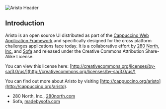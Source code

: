 ![Aristo Header](raw/master/Examples/Aristo-Header.png)

Introduction
------------

Aristo is an open source UI distributed as part of the [Cappuccino Web Application Framework](http://cappuccino.org)
and specifically designed for the cross platform challenges applications face today.
It is a collaborative effort by [280 North, Inc.](http://280north.com/) and [Sofa](http://www.madebysofa.com/)
and released under the Creative Commons Attribution Share-Alike License.

You can view this license here: [http://creativecommons.org/licenses/by-sa/3.0/us/](http://creativecommons.org/licenses/by-sa/3.0/us/)

You can find out more about Aristo by visiting [http://cappuccino.org/aristo](http://cappuccino.org/aristo).

* 280 North, Inc., [280north.com](http://280north.com)
* Sofa, [madebysofa.com](http://madebysofa.com/)
